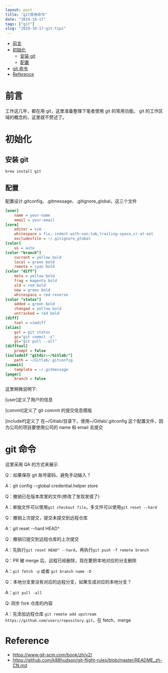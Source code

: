 ```yaml
---
layout: post
title: "git常用命令"
date: "2019-10-17"
tags: ["git"]
slug: "2019-10-17-git-tips"
---
```


<!-- vim-markdown-toc Redcarpet -->

* [前言](#前言)
* [初始化](#初始化)
    * [安装 git](#安装-git)
    * [配置](#配置)
* [git 命令](#git-命令)
* [Reference](#reference)

<!-- vim-markdown-toc -->

# 前言

工作这几年，都在用 git，这里准备整理下笔者使用 git 的常用功能。
git 的工作区域的概念的，这里就不赘述了。

# 初始化

## 安装 git

`brew install git`

## 配置

配置设计.gitconfig、.gitmessage、.gitignore_global，这三个文件

```ini
[user]
    name = your-name
    email = your-email
[core]
    editor = vim
    whitespace = fix,-indent-with-non-tab,trailing-space,cr-at-eol
    excludesfile = ~/.gitignore_global
[color]
    ui = auto
[color "branch"]
    current = yellow bold
    local = green bold
    remote = cyan bold
[color "diff"]
    meta = yellow bold
    frag = magenta bold
    old = red bold
    new = green bold
    whitespace = red reverse
[color "status"]
    added = green bold
    changed = yellow bold
    untracked = red bold
[diff]
    tool = vimdiff
[alias]
    gst = git status
    gc="git commit -s"
    gl="git pull --all"
[difftool]
    prompt = false
[includeIf "gitdir:~/Gitlab/"]
    path = ~/Gitlab/.gitconfig
[commit]
    template = ~/.gitmessage
[pager]
    branch = false
```

这里稍微说明下:

[user]定义了用户的信息

[commit]定义了 git commit 的提交信息模版

[includeIf]定义了
在~/Gitlab/目录下，使用~/Gitlab/.gitconfig 这个配置文件，因为公司的项目要使用公司的 name 和 email 去提交

# git 命令

这里采用 QA 的方式来展示

Q：如果保存 git 账号密码，避免手动输入？

A：git config --global credential.helper store

Q：撤销已在版本库里的文件(修改了发现发错了)

A：单独文件可以使用`git checkout file`，多文件可以使用`git reset --hard`

Q：撤销上次提交，提交未提交到远程仓库

A：git reset --hard HEAD^

Q：撤销已提交到远程仓库的上次提交

A：先执行`git reset HEAD^ --hard`，再执行`git push -f remote branch`

Q：PR 被 merge 后，远程已经删除，现在要把本地对应的分支删除

A：`git fetch -p` 或者 `git branch name -D`

Q：本地分支里没有对应的远程分支，如果生成对应的本地分支？

A：`git pull -all`

Q: 同步 fork 仓库的内容

A：先添加远程仓库 `git remote add upstream https://github.com/users/repository.git`，在 fetch、merge

# Reference

- https://www.git-scm.com/book/zh/v2/
- https://github.com/k88hudson/git-flight-rules/blob/master/README_zh-CN.md
